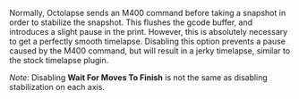 Normally, Octolapse sends an M400 command before taking a snapshot in order to stabilize the snapshot.  This flushes the gcode buffer, and introduces a slight pause in the print.  However, this is absolutely necessary to get a perfectly smooth timelapse.  Disabling this option prevents a pause caused by the M400 command, but will result in a jerky timelapse, similar to the stock timelapse plugin.

*Note*: Disabling **Wait For Moves To Finish** is not the same as disabling stabilization on each axis.
